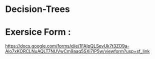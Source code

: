 # Decision-Trees
# Exersice Form : 
https://docs.google.com/forms/d/e/1FAIpQLSevUk7t3ZO9a-Alo7xKORCLNuAQLT7NUVwCm9aaq5SXi7IP5w/viewform?usp=sf_link
